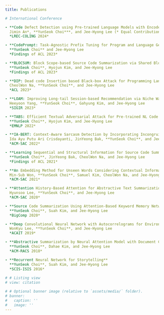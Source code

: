 ```yaml
---
title: Publications

# International Conference

- **Code Defect Detection using Pre-trained Language Models with Encoder-Decoder via Line-Level Defect Localization**  
  Jimin An*, **YunSeok Choi***, and Jee-Hyong Lee (* Equal Contribution)  
  *LREC-COLING 2024*

- **CodePrompt: Task-Agnostic Prefix Tuning for Program and Language Generation**  
  **YunSeok Choi** and Jee-Hyong Lee  
  *Findings of ACL 2023*

- **BLOCSUM: Block Scope-based Source Code Summarization via Shared Block Representation**  
  **YunSeok Choi**, Hyojun Kim, and Jee-Hyong Lee  
  *Findings of ACL 2023*

- **DIP: Dead code Insertion based Black-box Attack for Programming Language Model**  
  CheolWon Na, **YunSeok Choi**, and Jee-Hyong Lee  
  *ACL 2023*

- **LOAM: Improving Long-tail Session-based Recommendation via Niche Walk Augmentation and Tail Session Mixup**  
  Heeyoon Yang, **YunSeok Choi**, Gahyung Kim, and Jee-Hyong Lee  
  *SIGIR 2023*

- **TABS: Efficient Textual Adversarial Attack for Pre-trained NL Code Model Using Semantic Beam Search**  
  **YunSeok Choi**, Hyojun Kim, and Jee-Hyong Lee  
  *EMNLP 2022*

- **IA-BERT: Context-Aware Sarcasm Detection by Incorporating Incongruity Attention Layer for Feature Extraction**  
  Ida Ayu Putu Ari Crisdayanti, JinYeong Bak, **YunSeok Choi**, and Jee-Hyong Lee  
  *ACM-SAC 2022*

- **Learning Sequential and Structural Information for Source Code Summarization**  
  **YunSeok Choi**, JinYeong Bak, CheolWon Na, and Jee-Hyong Lee  
  *Findings of ACL 2021*

- **An Embedding Method for Unseen Words Considering Contextual Information and Morphological Information**  
  Min-Sub Won, **YunSeok Choi**, Samuel Kim, CheolWon Na, and Jee-Hyong Lee  
  *ACM-SAC 2021*

- **Attention History-Based Attention for Abstractive Text Summarization**  
  Hyunsoo Lee, **YunSeok Choi**, and Jee-Hyong Lee  
  *ACM-SAC 2020*

- **Source Code Summarization Using Attention-Based Keyword Memory Networks**  
  **YunSeok Choi**, Suah Kim, and Jee-Hyong Lee  
  *BigComp 2020*

- **Deep Convolutional Neural Network with Autocorrelograms for Environmental Sound Classification**  
  WonKyu Lee, **YunSeok Choi**, and Jee-Hyong Lee  
  *ACAIT 2019*

- **Abstractive Summarization by Neural Attention Model with Document Content Memory**  
  **YunSeok Choi**, Dahae Kim, and Jee-Hyong Lee  
  *ACM-RACS 2018*

- **Recurrent Neural Network for Storytelling**  
  **YunSeok Choi**, Suah Kim, and Jee-Hyong Lee  
  *SCIS-ISIS 2016*
  
# # Listing view
# view: citation

# # Optional banner image (relative to `assets/media/` folder).
# banner:
#   caption: ''
#   image: ''
---
```

